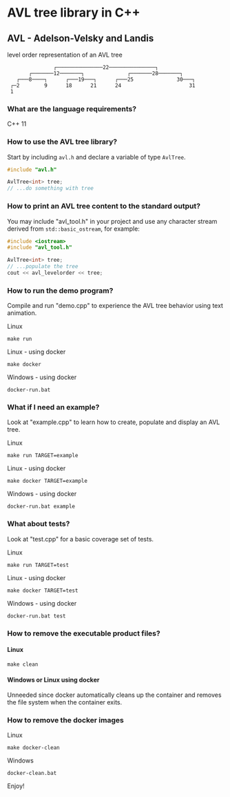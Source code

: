 # AVL tree library in C++

## AVL - Adelson-Velsky and Landis

level order representation of an AVL tree
```
               ┌───────────────22───────────────┐               
       ┌───────12───────┐              ┌───────28───────┐       
   ┌───8────┐      ┌───19───┐      ┌───25              30───┐   
 ┌─2        9      18      21      24                      31   
 1                                                              
```

### What are the language requirements?
C++ 11

### How to use the AVL tree library?
Start by including `avl.h` and declare a variable of type `AvlTree`.
```c++
#include "avl.h"

AvlTree<int> tree;
// ...do something with tree
```

### How to print an AVL tree content to the standard output?
You may include "avl_tool.h" in your project and use any character stream derived from `std::basic_ostream`, for example:
```c++
#include <iostream>
#include "avl_tool.h"

AvlTree<int> tree;
// ...populate the tree
cout << avl_levelorder << tree;
```

### How to run the demo program?
Compile and run "demo.cpp" to experience the AVL tree behavior using text animation.

Linux
```Shell
make run
```
Linux - using docker
```Shell
make docker
```
Windows - using docker
```Batchfile
docker-run.bat
```

### What if I need an example?
Look at "example.cpp" to learn how to create, populate and display an AVL tree.

Linux
```Shell
make run TARGET=example
```
Linux - using docker
```Shell
make docker TARGET=example
```
Windows - using docker
```Batchfile
docker-run.bat example
```

### What about tests?
Look at "test.cpp" for a basic coverage set of tests.

Linux
```Shell
make run TARGET=test
```
Linux - using docker
```Shell
make docker TARGET=test
```
Windows - using docker
```Batchfile
docker-run.bat test
```

### How to remove the executable product files?

#### Linux
```
make clean
```
#### Windows or Linux using docker
Unneeded since docker automatically cleans up the container and removes the file system when the container exits.

### How to remove the docker images
Linux
```Shell
make docker-clean
```
Windows
```Batchfile
docker-clean.bat
```

Enjoy!
